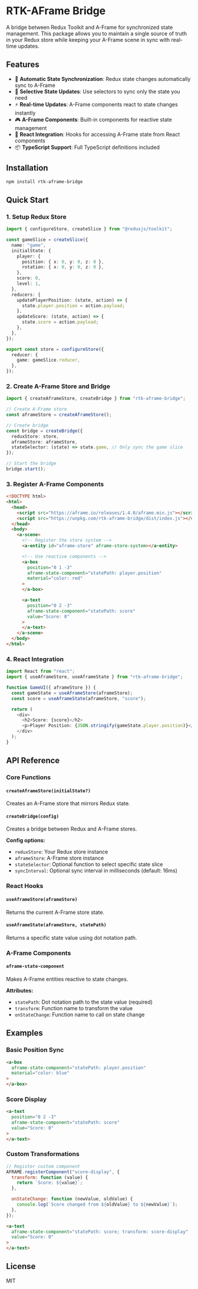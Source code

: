 # RTK-AFrame Bridge

A bridge between Redux Toolkit and A-Frame for synchronized state management. This package allows you to maintain a single source of truth in your Redux store while keeping your A-Frame scene in sync with real-time updates.

## Features

- 🔄 **Automatic State Synchronization**: Redux state changes automatically sync to A-Frame
- 🎯 **Selective State Updates**: Use selectors to sync only the state you need
- ⚡ **Real-time Updates**: A-Frame components react to state changes instantly
- 🎮 **A-Frame Components**: Built-in components for reactive state management
- 🔗 **React Integration**: Hooks for accessing A-Frame state from React components
- 📦 **TypeScript Support**: Full TypeScript definitions included

## Installation

```bash
npm install rtk-aframe-bridge
```

## Quick Start

### 1. Setup Redux Store

```typescript
import { configureStore, createSlice } from "@reduxjs/toolkit";

const gameSlice = createSlice({
  name: "game",
  initialState: {
    player: {
      position: { x: 0, y: 0, z: 0 },
      rotation: { x: 0, y: 0, z: 0 },
    },
    score: 0,
    level: 1,
  },
  reducers: {
    updatePlayerPosition: (state, action) => {
      state.player.position = action.payload;
    },
    updateScore: (state, action) => {
      state.score = action.payload;
    },
  },
});

export const store = configureStore({
  reducer: {
    game: gameSlice.reducer,
  },
});
```

### 2. Create A-Frame Store and Bridge

```typescript
import { createAframeStore, createBridge } from "rtk-aframe-bridge";

// Create A-Frame store
const aframeStore = createAframeStore();

// Create bridge
const bridge = createBridge({
  reduxStore: store,
  aframeStore: aframeStore,
  stateSelector: (state) => state.game, // Only sync the game slice
});

// Start the bridge
bridge.start();
```

### 3. Register A-Frame Components

```html
<!DOCTYPE html>
<html>
  <head>
    <script src="https://aframe.io/releases/1.4.0/aframe.min.js"></script>
    <script src="https://unpkg.com/rtk-aframe-bridge/dist/index.js"></script>
  </head>
  <body>
    <a-scene>
      <!-- Register the store system -->
      <a-entity id="aframe-store" aframe-store-system></a-entity>

      <!-- Use reactive components -->
      <a-box
        position="0 1 -3"
        aframe-state-component="statePath: player.position"
        material="color: red"
      >
      </a-box>

      <a-text
        position="0 2 -3"
        aframe-state-component="statePath: score"
        value="Score: 0"
      >
      </a-text>
    </a-scene>
  </body>
</html>
```

### 4. React Integration

```typescript
import React from "react";
import { useAframeStore, useAframeState } from "rtk-aframe-bridge";

function GameUI({ aframeStore }) {
  const gameState = useAframeStore(aframeStore);
  const score = useAframeState(aframeStore, "score");

  return (
    <div>
      <h2>Score: {score}</h2>
      <p>Player Position: {JSON.stringify(gameState.player.position)}</p>
    </div>
  );
}
```

## API Reference

### Core Functions

#### `createAframeStore(initialState?)`

Creates an A-Frame store that mirrors Redux state.

#### `createBridge(config)`

Creates a bridge between Redux and A-Frame stores.

**Config options:**

- `reduxStore`: Your Redux store instance
- `aframeStore`: A-Frame store instance
- `stateSelector`: Optional function to select specific state slice
- `syncInterval`: Optional sync interval in milliseconds (default: 16ms)

### React Hooks

#### `useAframeStore(aframeStore)`

Returns the current A-Frame store state.

#### `useAframeState(aframeStore, statePath)`

Returns a specific state value using dot notation path.

### A-Frame Components

#### `aframe-state-component`

Makes A-Frame entities reactive to state changes.

**Attributes:**

- `statePath`: Dot notation path to the state value (required)
- `transform`: Function name to transform the value
- `onStateChange`: Function name to call on state change

## Examples

### Basic Position Sync

```html
<a-box
  aframe-state-component="statePath: player.position"
  material="color: blue"
>
</a-box>
```

### Score Display

```html
<a-text
  position="0 2 -3"
  aframe-state-component="statePath: score"
  value="Score: 0"
>
</a-text>
```

### Custom Transformations

```javascript
// Register custom component
AFRAME.registerComponent("score-display", {
  transform: function (value) {
    return `Score: ${value}`;
  },

  onStateChange: function (newValue, oldValue) {
    console.log(`Score changed from ${oldValue} to ${newValue}`);
  },
});
```

```html
<a-text
  aframe-state-component="statePath: score; transform: score-display"
  value="Score: 0"
>
</a-text>
```

## License

MIT
